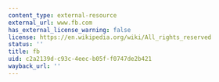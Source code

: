 ```yaml
---
content_type: external-resource
external_url: www.fb.com
has_external_license_warning: false
license: https://en.wikipedia.org/wiki/All_rights_reserved
status: ''
title: fb
uid: c2a2139d-c93c-4eec-b05f-f0747de2b421
wayback_url: ''
---
```

